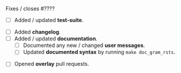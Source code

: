 <!-- Thank you for your contribution.
     Make sure you read the contributing guide and fill this template. -->


<!-- If this is a bug fix, make sure the bug was reported beforehand. -->
Fixes / closes #????


<!-- Remove anything that doesn't apply in the following checklist. -->

<!-- If there is a user-visible change and testing is not prohibitively expensive: -->
- [ ] Added / updated **test-suite**.

<!-- If this is a feature pull request / breaks compatibility: -->
- [ ] Added **changelog**.
- [ ] Added / updated **documentation**.
  <!-- Check if the following applies, otherwise remove these lines. -->
  - [ ] Documented any new / changed **user messages**.
  - [ ] Updated **documented syntax** by running `make doc_gram_rsts`.

<!-- If this breaks external libraries or plugins in CI: -->
- [ ] Opened **overlay** pull requests.

<!-- Pointers to relevant developer documentation:

Contributing guide: https://github.com/coq/coq/blob/master/CONTRIBUTING.md

Test-suite: https://github.com/coq/coq/blob/master/test-suite/README.md

Changelog: https://github.com/coq/coq/blob/master/doc/changelog/README.md

Building the doc: https://github.com/coq/coq/blob/master/doc/README.md
Sphinx: https://github.com/coq/coq/blob/master/doc/sphinx/README.rst
doc_gram: https://github.com/coq/coq/blob/master/doc/tools/docgram/README.md

Overlays: https://github.com/coq/coq/blob/master/dev/ci/user-overlays/README.md
